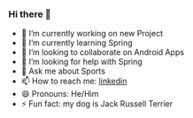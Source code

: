 ### Hi there 👋

- 🔭 I’m currently working on new Project
- 🌱 I’m currently learning Spring
- 👯 I’m looking to collaborate on Android Apps
- 🤔 I’m looking for help with Spring
- 💬 Ask me about Sports
- 📫 How to reach me: [linkedin](https://www.linkedin.com/in/dzmitry-kandrykinski-a2b1b7171/)
- 😄 Pronouns: He/Him
- ⚡ Fun fact: my dog is Jack Russell Terrier


